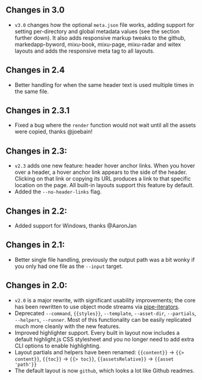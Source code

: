 
## Changes in 3.0

- `v3.0` changes how the optional `meta.json` file works, adding support for setting per-directory and global metadata values (see the section further down). It also adds responsive markup tweaks to the github, markedapp-byword, mixu-book, mixu-page, mixu-radar and witex layouts and adds the responsive meta tag to all layouts.

## Changes in 2.4

- Better handling for when the same header text is used multiple times in the same file.

## Changes in 2.3.1

- Fixed a bug where the `render` function would not wait until all the assets were copied, thanks @joebain!

## Changes in 2.3:

- `v2.3` adds one new feature: header hover anchor links. When you hover over a header, a hover anchor link appears to the side of the header. Clicking on that link or copying its URL produces a link to that specific location on the page. All built-in layouts support this feature by default.
- Added the `--no-header-links` flag.

## Changes in 2.2:

- Added support for Windows, thanks @AaronJan

## Changes in 2.1:

- Better single file handling, previously the output path was a bit wonky if you only had one file as the `--input` target.

## Changes in 2.0:

- `v2.0` is a major rewrite, with significant usability improvements; the core has been rewritten to use object mode streams via [pipe-iterators](https://github.com/mixu/pipe-iterators).
- Deprecated `--command`, `{{styles}}`, `--template`, `--asset-dir`, `--partials`, `--helpers`, `--runner`. Most of this functionality can be easily replicated much more cleanly with the new features.
- Improved highlighter support. Every built in layout now includes a default highlight.js CSS stylesheet and you no longer need to add extra CLI options to enable highlighting.
- Layout partials and helpers have been renamed: `{{content}}` -> `{{> content}}`, `{{toc}}` -> `{{> toc}}`, `{{assetsRelative}}` -> `{{asset 'path'}}`
- The default layout is now `github`, which looks a lot like Github readmes.

